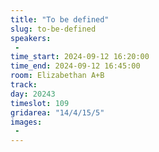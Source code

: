 ```yaml
---
title: "To be defined"
slug: to-be-defined
speakers:
 - 
time_start: 2024-09-12 16:20:00
time_end: 2024-09-12 16:45:00
room: Elizabethan A+B
track: 
day: 20243
timeslot: 109
gridarea: "14/4/15/5"
images: 
 - 
---
```


